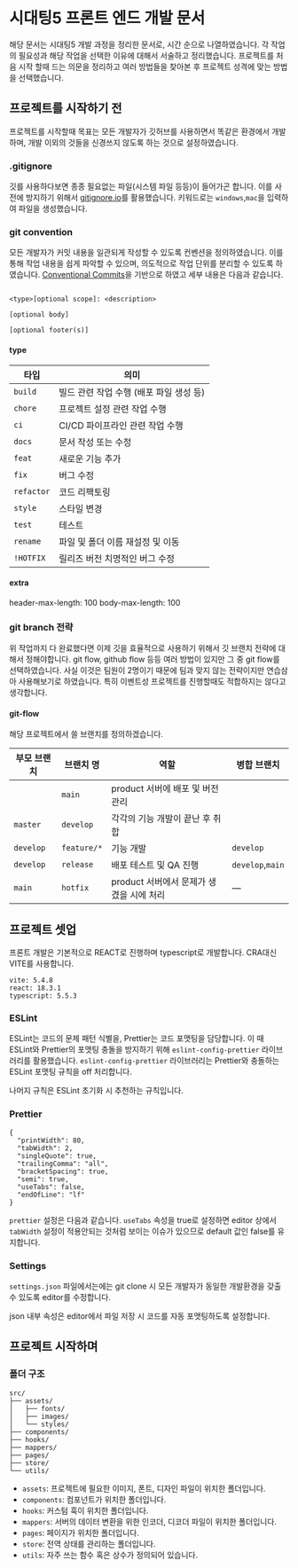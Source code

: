 # 시대팅5 프론트 엔드 개발 문서
해당 문서는 시대팅5 개발 과정을 정리한 문서로, 시간 순으로 나열하였습니다. 각 작업의 필요성과 해당 작업을 선택한 이유에 대해서 서술하고 정리했습니다. 프로젝트를 처음 시작 할때 드는 의문을 정리하고 여러 방법들을 찾아본 후 프로젝트 성격에 맞는 방법을 선택했습니다. 

## 프로젝트를 시작하기 전
프로젝트를 시작할때 목표는 모든 개발자가 깃허브를 사용하면서 똑같은 환경에서 개발하며, 개발 이외의 것들을 신경쓰지 않도록 하는 것으로 설정하였습니다. 

### .gitignore
깃를 사용하다보면 종종 필요없는 파일(시스템 파일 등등)이 들어가곤 합니다. 이를 사전에 방지하기 위해서 [gitignore.io](https://www.toptal.com/developers/gitignore)를 활용했습니다. 키워드로는 `windows`,`mac`을 입력하여 파일을 생성했습니다.

### git convention
모든 개발자가 커밋 내용을 일관되게 작성할 수 있도록 컨벤션을 정의하였습니다. 이를 통해 작업 내용을 쉽게 파악할 수 있으며, 의도적으로 작업 단위를 분리할 수 있도록 하였습니다. [Conventional Commits](https://www.conventionalcommits.org/)을 기반으로 하였고 세부 내용은 다음과 같습니다.
```text

<type>[optional scope]: <description>

[optional body]

[optional footer(s)]

```

#### type

|타입|의미|
|---|---|
|`build`|빌드 관련 작업 수행 (배포 파일 생성 등)|
|`chore`|프로젝트 설정 관련 작업 수행|
|`ci`|CI/CD 파이프라인 관련 작업 수행|
|`docs`|문서 작성 또는 수정|
|`feat`|새로운 기능 추가|
|`fix`|버그 수정|
|`refactor`|코드 리팩토링|
|`style`|스타일 변경|
|`test`|테스트|
|`rename`|파일 및 폴더 이름 재설정 및 이동|
|`!HOTFIX`|릴리즈 버전 치명적인 버그 수정|

#### extra
header-max-length: 100
body-max-length: 100

### git branch 전략
위 작업까지 다 완료했다면 이제 깃을 효율적으로 사용하기 위해서 깃 브랜치 전략에 대해서 정해야합니다. git flow, github flow 등등 여러 방법이 있지만 그 중 git flow를 선택하였습니다. 사실 이것은 팀원이 2명이기 때문에 팀과 맞지 않는 전략이지만 연습삼아 사용해보기로 하였습니다. 특히 이벤트성 프로젝트를 진행할때도 적합하지는 않다고 생각합니다.

#### git-flow

해당 프로젝트에서 쓸 브랜치를 정의하겠습니다.

|부모 브랜치|브랜치 명|역할|병합 브랜치|
|---|---|---|---|
||`main`|product 서버에 배포 및 버전 관리||
|`master`|`develop`|각각의 기능 개발이 끝난 후 취합||
|`develop`|`feature/*`|기능 개발|`develop`|
|`develop`|`release`|배포 테스트 및 QA 진행|`develop`,`main`|
|`main`|`hotfix`|product 서버에서 문제가 생겼을 시에 처리|—|

## 프로젝트 셋업
프론트 개발은 기본적으로 REACT로 진행하며 typescript로 개발합니다. CRA대신 VITE를 사용합니다. 
```text
vite: 5.4.8
react: 18.3.1
typescript: 5.5.3
```

### ESLint
ESLint는 코드의 문제 패턴 식별을, Prettier는 코드 포맷팅을 담당합니다.
이 때 ESLint와 Prettier의 포맷팅 충돌을 방지하기 위해 `eslint-config-prettier` 라이브러리를 활용했습니다.
`eslint-config-prettier` 라이브러리는 Prettier와 충돌하는 ESLint 포맷팅 규칙을 off 처리합니다.

나머지 규칙은 ESLint 초기화 시 추천하는 규칙입니다.

### Prettier
```
{
  "printWidth": 80,
  "tabWidth": 2,
  "singleQuote": true,
  "trailingComma": "all",
  "bracketSpacing": true,
  "semi": true,
  "useTabs": false,
  "endOfLine": "lf"
}
```
`prettier` 설정은 다음과 같습니다. `useTabs` 속성을 true로 설정하면 editor 상에서 `tabWidth` 설정이 적용안되는 것처럼 보이는 이슈가 있으므로 default 값인 false를 유지합니다.

### Settings
`settings.json` 파일에서는에는 git clone 시 모든 개발자가 동일한 개발환경을 갖출 수 있도록 editor를 수정합니다.

json 내부 속성은 editor에서 파일 저장 시 코드를 자동 포맷팅하도록 설정합니다.

## 프로젝트 시작하며
### 폴더 구조 

```text
src/
├── assets/
│   ├── fonts/
│   ├── images/
│   └── styles/
├── components/
├── hooks/
├── mappers/
├── pages/
├── store/
└── utils/
```

+ `assets`: 프로젝트에 필요한 이미지, 폰트, 디자인 파일이 위치한 폴더입니다.
+ `components`: 컴포넌트가 위치한 폴더입니다.
+ `hooks`: 커스텀 훅이 위치한 폴더입니다.
+ `mappers`: 서버의 데이터 변환을 위한 인코더, 디코더 파일이 위치한 폴더입니다.
+ `pages`: 페이지가 위치한 폴더입니다.
+ `store`: 전역 상태를 관리하는 폴더입니다.
+ `utils`: 자주 쓰는 함수 혹은 상수가 정의되어 있습니다.